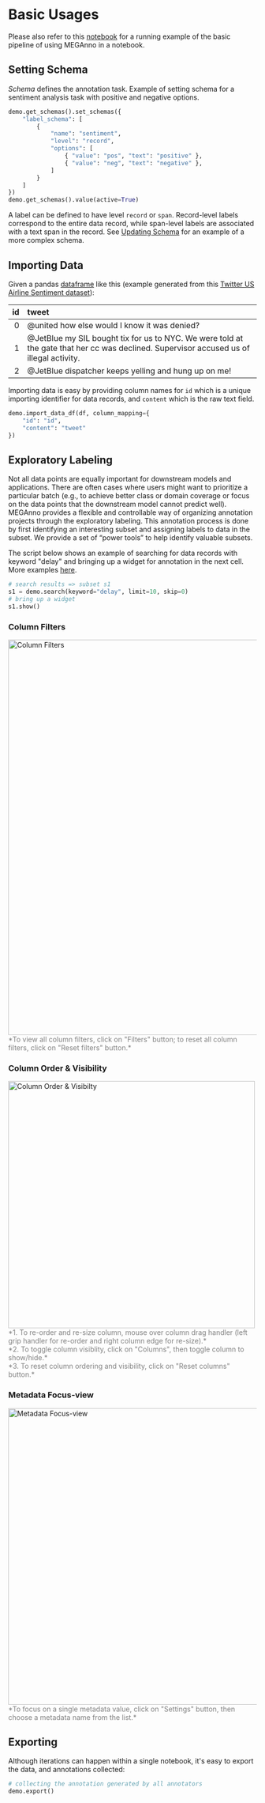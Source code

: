 # Basic Usages
Please also refer to this [notebook](https://github.com/megagonlabs/meganno-client/blob/main/Examples/Example%201%20-%20Basic%20pipeline.ipynb) for a running example of the basic pipeline of using MEGAnno in a notebook.


## Setting Schema
*Schema* defines the annotation task. Example of setting schema for a sentiment analysis task with positive and negative options. 
```Python
demo.get_schemas().set_schemas({
    "label_schema": [
        {
            "name": "sentiment",
            "level": "record", 
            "options": [
                { "value": "pos", "text": "positive" },
                { "value": "neg", "text": "negative" },
            ]
        }
    ]
})
demo.get_schemas().value(active=True)		
```
A label can be defined to have level `record` or `span`. Record-level labels correspond to the entire data record, while span-level labels are associated with a text span in the record. See [Updating Schema](advanced.md#updating-schema) for an example of a more complex schema.

## Importing Data
Given a pandas [dataframe](https://pandas.pydata.org/docs/reference/api/pandas.DataFrame.html) like this (example generated from this [Twitter US Airline Sentiment dataset](https://www.kaggle.com/datasets/crowdflower/twitter-airline-sentiment)):

|   id | tweet                                        |
|-----:|:---------------------------------------------|
|    0 | @united how else would I know it was denied? |
|    1 | @JetBlue my SIL bought tix for us to NYC. We were told at the gate that her cc was declined. Supervisor accused us of illegal activity.                           |
|    2 | @JetBlue dispatcher keeps yelling and hung up on me!                        |

Importing data is easy by providing column names for `id` which is a unique importing identifier for data records, and `content` which is the raw text field.

```python
demo.import_data_df(df, column_mapping={
    "id": "id",
    "content": "tweet"
})
```

## Exploratory Labeling
Not all data points are equally important for downstream models and applications. There are often cases where users might want to prioritize a particular batch (e.g., to achieve better class or domain coverage or focus on the data points that the downstream model cannot predict well). MEGAnno provides a flexible and controllable way of organizing annotation projects through the exploratory labeling. This annotation process is done by first identifying an interesting subset and assigning labels to data in the subset. We provide a set of “power tools” to help identify valuable subsets.

The script below shows an example of searching for data records with keyword "delay" and bringing up a widget for annotation in the next cell. More examples [here](advanced.md#subset-suggestion).
```python
# search results => subset s1
s1 = demo.search(keyword="delay", limit=10, skip=0)
# bring up a widget 
s1.show()
```

### Column Filters
<img src="../assets/images/column_filter_reset.png" alt="Column Filters" width="800">
<br/><span style="color: gray;">*To view all column filters, click on "Filters" button; to reset all column filters, click on "Reset filters" button.*</span>

### Column Order & Visibility
<img src="../assets/images/column_visibility.png" alt="Column Order & Visibilty" width="500">
<br/><span style="color: gray;">
*1. To re-order and re-size column, mouse over column drag handler (left grip handler for re-order and right column edge for re-size).*
<br/>
*2. To toggle column visiblity, click on "Columns", then toggle column to show/hide.*
<br/>
*3. To reset column ordering and visibility, click on "Reset columns" button.*
</span>

### Metadata Focus-view
<img src="../assets/images/metadata_focusview.png" alt="Metadata Focus-view" width="600">
<br/><span style="color: gray;">*To focus on a single metadata value, click on "Settings" button, then choose a metadata name from the list.*</span>

## Exporting
Although iterations can happen within a single notebook, it's easy to export the data, and annotations collected:

```python
# collecting the annotation generated by all annotators
demo.export()
```